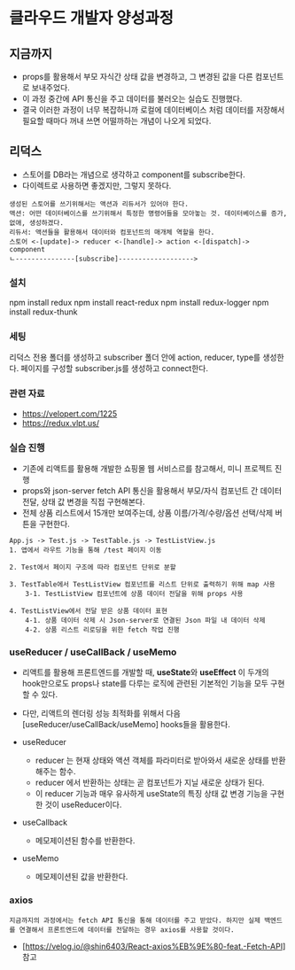 # 클라우드 개발자 양성과정

## 지금까지
* props를 활용해서 부모 자식간 상태 값을 변경하고, 그 변경된 값을 다른 컴포넌트로 보내주었다.
* 이 과정 중간에 API 통신을 주고 데이터를 불러오는 실습도 진행했다.
* 결국 이러한 과정이 너무 복잡하니까 로컬에 데이터베이스 처럼 데이터를 저장해서 필요할 때마다 꺼내 쓰면 어떨까하는 개념이 나오게 되었다.

## 리덕스
* 스토어를 DB라는 개념으로 생각하고 component를 subscribe한다.
* 다이렉트로 사용하면 좋겠지만, 그렇지 못하다. 
```
생성된 스토어를 쓰기위해서는 액션과 리듀서가 있어야 한다. 
액션: 어떤 데이터베이스를 쓰기위해서 특정한 명령어들을 모아놓는 것. 데이터베이스를 증가,없애, 생성하겠다.
리듀서: 액션들을 활용해서 데이터와 컴포넌트의 매개체 역할을 한다.
스토어 <-[update]-> reducer <-[handle]-> action <-[dispatch]-> component
ㄴ---------------[subscribe]------------------->
```

### 설치
npm install redux
npm install react-redux
npm install redux-logger
npm install redux-thunk


### 세팅
리덕스 전용 폴더를 생성하고 subscriber 폴더 안에 action, reducer, type를 생성한다.
페이지를 구성할 subscriber.js를 생성하고 connect한다.

### 관련 자료
* https://velopert.com/1225
* https://redux.vlpt.us/


### 실습 진행
* 기존에 리액트를 활용해 개발한 쇼핑몰 웹 서비스르를 참고해서, 미니 프로젝트 진행
* props와 json-server fetch API 통신을 활용해서 부모/자식 컴포넌트 간 데이터 전달, 상태 값 변경을 직접 구현해본다.
* 전체 상품 리스트에서 15개만 보여주는데, 상품 이름/가격/수량/옵션 선택/삭제 버튼을 구현한다.
```
App.js -> Test.js -> TestTable.js -> TestListView.js
1. 앱에서 라우트 기능을 통해 /test 페이지 이동

2. Test에서 페이지 구조에 따라 컴포넌트 단위로 분할

3. TestTable에서 TestListView 컴포넌트를 리스트 단위로 출력하기 위해 map 사용
    3-1. TestListView 컴포넌트에 상품 데이터 전달을 위해 props 사용

4. TestListView에서 전달 받은 상품 데이터 표현
    4-1. 상품 데이터 삭제 시 Json-server로 연결된 Json 파일 내 데이터 삭제
    4-2. 상품 리스트 리로딩을 위한 fetch 작업 진행
```

### useReducer / useCallBack / useMemo
* 리액트를 활용해 프론트엔드를 개발할 때, <b>useState</b>와 <b>useEffect</b> 이 두개의 hook만으로도 props나 state를 다루는 로직에 관련된 기본적인 기능을 모두 구현할 수 있다.
* 다만, 리액트의 렌더링 성능 최적화를 위해서 다음 [useReducer/useCallBack/useMemo] hooks들을 활용한다.

* useReducer
    - reducer 는 현재 상태와 액션 객체를 파라미터로 받아와서 새로운 상태를 반환해주는 함수.
    - reducer 에서 반환하는 상태는 곧 컴포넌트가 지닐 새로운 상태가 된다.
    - 이 reducer 기능과 매우 유사하게 useState의 특징 상태 값 변경 기능을 구현한 것이 useReducer이다.
* useCallback
    - 메모제이션된 함수를 반환한다.
* useMemo
    - 메모제이션된 값을 반환한다.

### axios
```
지금까지의 과정에서는 fetch API 통신을 통해 데이터를 주고 받았다. 하지만 실제 백엔드를 연결해서 프론트엔드에 데이터를 전달하는 경우 axios를 사용할 것이다.
```
* [https://velog.io/@shin6403/React-axios%EB%9E%80-feat.-Fetch-API] 참고